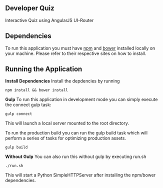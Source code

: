 ## Developer Quiz ##

Interactive Quiz using AngularJS UI-Router

Dependencies
------------
 To run this application you must have [npm](https://www.npmjs.com/) and [bower](http://bower.io/) installed locally on your machine. Please refer to their respective sites on how to install. 

## Running the Application ##

**Install Dependencies**
Install the depdencies by running

    npm install && bower install

**Gulp**
 To run this application in development mode you can simply execute the connect gulp task:

    gulp connect
This will launch a local server mounted to the root directory.

To run the production build you can run the gulp build task which will perform a series of tasks for optimizing production assets.

    gulp build

**Without Gulp**
You can also run this without gulp by executing run.sh

    ./run.sh
This will start a Python SimpleHTTPServer after installing the npm/bower dependencies. 
